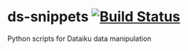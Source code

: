 # ds-snippets [![Build Status](https://travis-ci.org/spike-force-1-bacon-evaluators/ds-snippets.svg?branch=master)](https://travis-ci.org/spike-force-1-bacon-evaluators/ds-snippets)

Python scripts for Dataiku data manipulation
